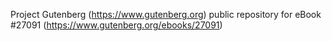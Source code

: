 Project Gutenberg (https://www.gutenberg.org) public repository for eBook #27091 (https://www.gutenberg.org/ebooks/27091)
